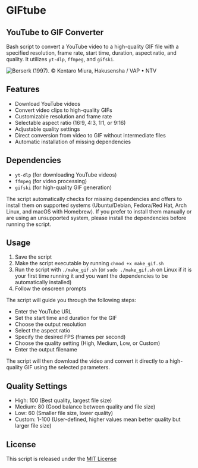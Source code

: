 # GIFtube
## YouTube to GIF Converter

Bash script to convert a YouTube video to a high-quality GIF file with a specified resolution, frame rate, start time, duration, aspect ratio, and quality. It utilizes `yt-dlp`, `ffmpeg`, and `gifski`.

![Berserk (1997). © Kentaro Miura, Hakusensha / VAP • NTV](demo.gif)

## Features

- Download YouTube videos
- Convert video clips to high-quality GIFs
- Customizable resolution and frame rate
- Selectable aspect ratio (16:9, 4:3, 1:1, or 9:16)
- Adjustable quality settings
- Direct conversion from video to GIF without intermediate files
- Automatic installation of missing dependencies

## Dependencies

- `yt-dlp` (for downloading YouTube videos)
- `ffmpeg` (for video processing)
- `gifski` (for high-quality GIF generation)

The script automatically checks for missing dependencies and offers to install them on supported systems (Ubuntu/Debian, Fedora/Red Hat, Arch Linux, and macOS with Homebrew). If you prefer to install them manually or are using an unsupported system, please install the dependencies before running the script.

## Usage

1. Save the script 
2. Make the script executable by running `chmod +x make_gif.sh`
3. Run the script with `./make_gif.sh` (or `sudo ./make_gif.sh` on Linux if it is your first time running it and you want the dependencies to be automatically installed)
4. Follow the onscreen prompts

The script will guide you through the following steps:
- Enter the YouTube URL
- Set the start time and duration for the GIF
- Choose the output resolution
- Select the aspect ratio
- Specify the desired FPS (frames per second)
- Choose the quality setting (High, Medium, Low, or Custom)
- Enter the output filename

The script will then download the video and convert it directly to a high-quality GIF using the selected parameters.

## Quality Settings

- High: 100 (Best quality, largest file size)
- Medium: 80 (Good balance between quality and file size)
- Low: 60 (Smaller file size, lower quality)
- Custom: 1-100 (User-defined, higher values mean better quality but larger file size)


## License

This script is released under the [MIT License](https://opensource.org/licenses/MIT)

